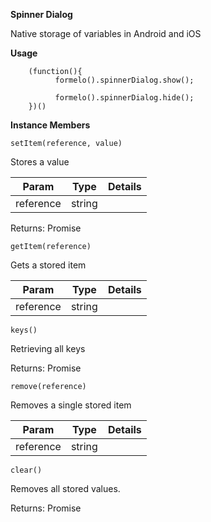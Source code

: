 **Spinner Dialog**

Native storage of variables in Android and iOS

**Usage**
```js+lineNumbers:true
    (function(){
          formelo().spinnerDialog.show();
          
          formelo().spinnerDialog.hide();
    })()
```
**Instance Members**

    setItem(reference, value)
Stores a value

| Param        | Type           | Details  |
| ------------- |:-------------:| -----:|
| reference     | string |  |


Returns: Promise<any>

    getItem(reference)
Gets a stored item

| Param        | Type           | Details  |
| ------------- |:-------------:| -----:|
| reference     | string |  |


    keys()
Retrieving all keys

Returns: Promise<any>

    remove(reference)
Removes a single stored item

| Param        | Type           | Details  |
| ------------- |:-------------:| -----:|
| reference     | string |  |

    clear()
Removes all stored values.

Returns: Promise<any>
                               



